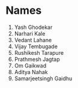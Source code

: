 # Names

1. Yash Ghodekar
2. Narhari Kale
3. Vedant Lahane
4. Vijay Tembugade
5. Rushikesh Tarapure
6. Prathmesh Jagtap
7. Om Gaikwad
8. Aditya Nahak
9. Samarjeetsingh Gaidhu
